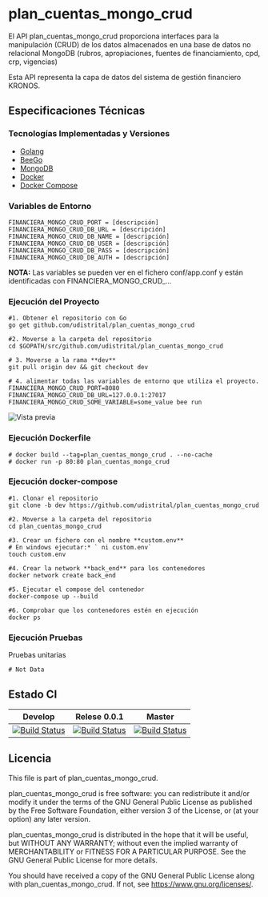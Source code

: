 # plan_cuentas_mongo_crud

El API plan_cuentas_mongo_crud proporciona interfaces para la manipulación (CRUD) de los datos almacenados en una base de datos no relacional MongoDB (rubros, apropiaciones, fuentes de financiamiento, cpd, crp, vigencias)

Esta API representa la capa de datos del sistema de gestión financiero KRONOS.

## Especificaciones Técnicas

### Tecnologías Implementadas y Versiones

* [Golang](https://github.com/udistrital/introduccion_oas/blob/master/instalacion_de_herramientas/golang.md)
* [BeeGo](https://github.com/udistrital/introduccion_oas/blob/master/instalacion_de_herramientas/beego.md)
* [MongoDB]()
* [Docker](https://docs.docker.com/engine/install/ubuntu/)
* [Docker Compose](https://docs.docker.com/compose/)

### Variables de Entorno
```shell
FINANCIERA_MONGO_CRUD_PORT = [descripción]
FINANCIERA_MONGO_CRUD_DB_URL = [descripción]
FINANCIERA_MONGO_CRUD_DB_NAME = [descripción]
FINANCIERA_MONGO_CRUD_DB_USER = [descripción]
FINANCIERA_MONGO_CRUD_DB_PASS = [descripción]
FINANCIERA_MONGO_CRUD_DB_AUTH = [descripción]
```
**NOTA:** Las variables se pueden ver en el fichero conf/app.conf y están identificadas con FINANCIERA_MONGO_CRUD_...

### Ejecución del Proyecto
```shell
#1. Obtener el repositorio con Go
go get github.com/udistrital/plan_cuentas_mongo_crud

#2. Moverse a la carpeta del repositorio
cd $GOPATH/src/github.com/udistrital/plan_cuentas_mongo_crud

# 3. Moverse a la rama **dev**
git pull origin dev && git checkout dev

# 4. alimentar todas las variables de entorno que utiliza el proyecto.
FINANCIERA_MONGO_CRUD_PORT=8080 FINANCIERA_MONGO_CRUD_DB_URL=127.0.0.1:27017 FINANCIERA_MONGO_CRUD_SOME_VARIABLE=some_value bee run
```
![Vista previa](images/terminal_api_view.png)

### Ejecución Dockerfile
```shell
# docker build --tag=plan_cuentas_mongo_crud . --no-cache
# docker run -p 80:80 plan_cuentas_mongo_crud
```

### Ejecución docker-compose
```shell
#1. Clonar el repositorio
git clone -b dev https://github.com/udistrital/plan_cuentas_mongo_crud

#2. Moverse a la carpeta del repositorio
cd plan_cuentas_mongo_crud

#3. Crear un fichero con el nombre **custom.env**
# En windows ejecutar:* ` ni custom.env`
touch custom.env

#4. Crear la network **back_end** para los contenedores
docker network create back_end

#5. Ejecutar el compose del contenedor
docker-compose up --build

#6. Comprobar que los contenedores estén en ejecución
docker ps
```
### Ejecución Pruebas

Pruebas unitarias
```shell
# Not Data
```
## Estado CI

| Develop | Relese 0.0.1 | Master |
| -- | -- | -- |
| [![Build Status](https://hubci.portaloas.udistrital.edu.co/api/badges/udistrital/plan_cuentas_mongo_crud/status.svg?ref=refs/heads/develop)](https://hubci.portaloas.udistrital.edu.co/udistrital/plan_cuentas_mongo_crud) | [![Build Status](https://hubci.portaloas.udistrital.edu.co/api/badges/udistrital/plan_cuentas_mongo_crud/status.svg?ref=refs/heads/release/0.0.1)](https://hubci.portaloas.udistrital.edu.co/udistrital/plan_cuentas_mongo_crud) | [![Build Status](https://hubci.portaloas.udistrital.edu.co/api/badges/udistrital/plan_cuentas_mongo_crud/status.svg)](https://hubci.portaloas.udistrital.edu.co/udistrital/plan_cuentas_mongo_crud) |


## Licencia

This file is part of plan_cuentas_mongo_crud.

plan_cuentas_mongo_crud is free software: you can redistribute it and/or modify it under the terms of the GNU General Public License as published by the Free Software Foundation, either version 3 of the License, or (at your option) any later version.

plan_cuentas_mongo_crud is distributed in the hope that it will be useful, but WITHOUT ANY WARRANTY; without even the implied warranty of MERCHANTABILITY or FITNESS FOR A PARTICULAR PURPOSE. See the GNU General Public License for more details.

You should have received a copy of the GNU General Public License along with plan_cuentas_mongo_crud. If not, see https://www.gnu.org/licenses/.

